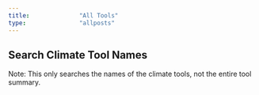 ```yaml
---
title:              "All Tools"
type:               "allposts"
---
```

## Search Climate Tool Names
Note: This only searches the names of the climate tools, not the entire tool summary.
